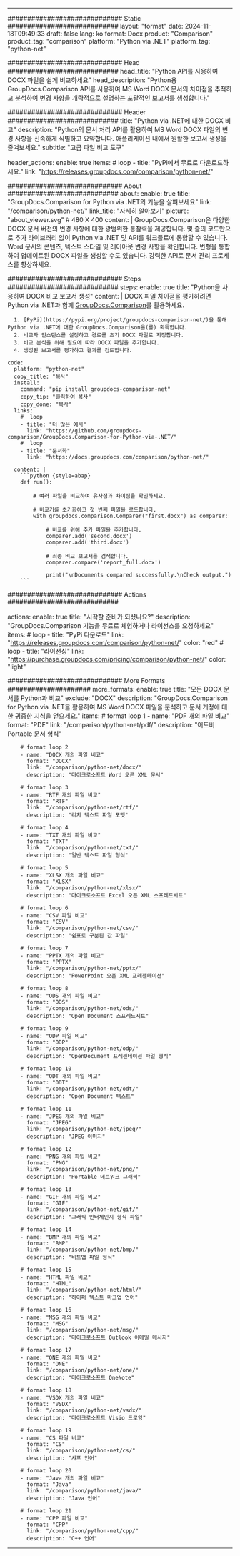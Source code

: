
---
############################# Static ############################
layout: "format"
date:  2024-11-18T09:49:33
draft: false
lang: ko
format: Docx
product: "Comparison"
product_tag: "comparison"
platform: "Python via .NET"
platform_tag: "python-net"

############################# Head ############################
head_title: "Python API를 사용하여 DOCX 파일을 쉽게 비교하세요"
head_description: "Python용 GroupDocs.Comparison API를 사용하여 MS Word DOCX 문서의 차이점을 추적하고 분석하여 변경 사항을 개략적으로 설명하는 포괄적인 보고서를 생성합니다."

############################# Header ############################
title: "Python via .NET에 대한 DOCX 비교" 
description: "Python의 문서 처리 API를 활용하여 MS Word DOCX 파일의 변경 사항을 신속하게 식별하고 요약합니다. 애플리케이션 내에서 원활한 보고서 생성을 즐겨보세요."
subtitle: "고급 파일 비교 도구" 

header_actions:
  enable: true
  items:
    #  loop
    - title: "PyPi에서 무료로 다운로드하세요."
      link: "https://releases.groupdocs.com/comparison/python-net/"
      
############################# About ############################
about:
    enable: true
    title: "GroupDocs.Comparison for Python via .NET의 기능을 살펴보세요"
    link: "/comparison/python-net/"
    link_title: "자세히 알아보기"
    picture: "about_viewer.svg" # 480 X 400
    content: |
       GroupDocs.Comparison은 다양한 DOCX 문서 버전의 변경 사항에 대한 광범위한 통찰력을 제공합니다. 몇 줄의 코드만으로 추가 라이브러리 없이 Python via .NET 및 API를 워크플로에 통합할 수 있습니다. Word 문서의 콘텐츠, 텍스트 스타일 및 레이아웃 변경 사항을 확인합니다. 변형을 통합하여 업데이트된 DOCX 파일을 생성할 수도 있습니다. 강력한 API로 문서 관리 프로세스를 향상하세요.

############################# Steps ############################
steps:
    enable: true
    title: "Python을 사용하여 DOCX 비교 보고서 생성"
    content: |
      DOCX 파일 차이점을 평가하려면 Python via .NET과 함께 [GroupDocs.Comparison](https://products.groupdocs.com/comparison/python-net/)를 활용하세요.
      
      1. [PyPi](https://pypi.org/project/groupdocs-comparison-net/)을 통해 Python via .NET에 대한 GroupDocs.Comparison을(를) 획득합니다.
      2. 비교자 인스턴스를 설정하고 경로를 초기 DOCX 파일로 지정합니다.
      3. 비교 분석을 위해 필요에 따라 DOCX 파일을 추가합니다.
      4. 생성된 보고서를 평가하고 결과를 검토합니다.
   
    code:
      platform: "python-net"
      copy_title: "복사"
      install:
        command: "pip install groupdocs-comparison-net"
        copy_tip: "클릭하여 복사"
        copy_done: "복사"
      links:
        #  loop
        - title: "더 많은 예시"
          link: "https://github.com/groupdocs-comparison/GroupDocs.Comparison-for-Python-via-.NET/"
        #  loop
        - title: "문서화"
          link: "https://docs.groupdocs.com/comparison/python-net/"
          
      content: |
        ```python {style=abap}
        def run():

            # 여러 파일을 비교하여 유사점과 차이점을 확인하세요.

            # 비교기를 초기화하고 첫 번째 파일을 로드합니다.
            with groupdocs.comparison.Comparer("first.docx") as comparer:

                # 비교를 위해 추가 파일을 추가합니다.
                comparer.add('second.docx')
                comparer.add('third.docx')

                # 최종 비교 보고서를 검색합니다.
                comparer.compare('report_full.docx')

                print("\nDocuments compared successfully.\nCheck output.")
        ```            

############################# Actions ############################

actions:
  enable: true
  title: "시작할 준비가 되셨나요?"
  description: "GroupDocs.Comparison 기능을 무료로 체험하거나 라이선스를 요청하세요"
  items:
    #  loop
    - title: "PyPi 다운로드"
      link: "https://releases.groupdocs.com/comparison/python-net/"
      color: "red"
        #  loop
    - title: "라이선싱"
      link: "https://purchase.groupdocs.com/pricing/comparison/python-net/"
      color: "light"


############################# More Formats #####################
more_formats:
    enable: true
    title: "모든 DOCX 문서를 Python과 비교"
    exclude: "DOCX"
    description: "GroupDocs.Comparison for Python via .NET을 활용하여 MS Word DOCX 파일을 분석하고 문서 개정에 대한 귀중한 지식을 얻으세요."
    items: 
        # format loop 1
        - name: "PDF 개의 파일 비교"
          format: "PDF"
          link: "/comparison/python-net/pdf/"
          description: "어도비 Portable 문서 형식"

        # format loop 2
        - name: "DOCX 개의 파일 비교"
          format: "DOCX"
          link: "/comparison/python-net/docx/"
          description: "마이크로소프트 Word 오픈 XML 문서"

        # format loop 3
        - name: "RTF 개의 파일 비교"
          format: "RTF"
          link: "/comparison/python-net/rtf/"
          description: "리치 텍스트 파일 포맷"

        # format loop 4
        - name: "TXT 개의 파일 비교"
          format: "TXT"
          link: "/comparison/python-net/txt/"
          description: "일반 텍스트 파일 형식"

        # format loop 5
        - name: "XLSX 개의 파일 비교"
          format: "XLSX"
          link: "/comparison/python-net/xlsx/"
          description: "마이크로소프트 Excel 오픈 XML 스프레드시트"

        # format loop 6
        - name: "CSV 파일 비교"
          format: "CSV"
          link: "/comparison/python-net/csv/"
          description: "쉼표로 구분된 값 파일"

        # format loop 7
        - name: "PPTX 개의 파일 비교"
          format: "PPTX"
          link: "/comparison/python-net/pptx/"
          description: "PowerPoint 오픈 XML 프레젠테이션"

        # format loop 8
        - name: "ODS 개의 파일 비교"
          format: "ODS"
          link: "/comparison/python-net/ods/"
          description: "Open Document 스프레드시트"

        # format loop 9
        - name: "ODP 파일 비교"
          format: "ODP"
          link: "/comparison/python-net/odp/"
          description: "OpenDocument 프레젠테이션 파일 형식"

        # format loop 10
        - name: "ODT 개의 파일 비교"
          format: "ODT"
          link: "/comparison/python-net/odt/"
          description: "Open Document 텍스트"

        # format loop 11
        - name: "JPEG 개의 파일 비교"
          format: "JPEG"
          link: "/comparison/python-net/jpeg/"
          description: "JPEG 이미지"

        # format loop 12
        - name: "PNG 개의 파일 비교"
          format: "PNG"
          link: "/comparison/python-net/png/"
          description: "Portable 네트워크 그래픽"

        # format loop 13
        - name: "GIF 개의 파일 비교"
          format: "GIF"
          link: "/comparison/python-net/gif/"
          description: "그래픽 인터체인지 형식 파일"

        # format loop 14
        - name: "BMP 개의 파일 비교"
          format: "BMP"
          link: "/comparison/python-net/bmp/"
          description: "비트맵 파일 형식"

        # format loop 15
        - name: "HTML 파일 비교"
          format: "HTML"
          link: "/comparison/python-net/html/"
          description: "하이퍼 텍스트 마크업 언어"

        # format loop 16
        - name: "MSG 개의 파일 비교"
          format: "MSG"
          link: "/comparison/python-net/msg/"
          description: "마이크로소프트 Outlook 이메일 메시지"

        # format loop 17
        - name: "ONE 개의 파일 비교"
          format: "ONE"
          link: "/comparison/python-net/one/"
          description: "마이크로소프트 OneNote"

        # format loop 18
        - name: "VSDX 개의 파일 비교"
          format: "VSDX"
          link: "/comparison/python-net/vsdx/"
          description: "마이크로소프트 Visio 드로잉"

        # format loop 19
        - name: "CS 파일 비교"
          format: "CS"
          link: "/comparison/python-net/cs/"
          description: "샤프 언어"

        # format loop 20
        - name: "Java 개의 파일 비교"
          format: "Java"
          link: "/comparison/python-net/java/"
          description: "Java 언어"
          
        # format loop 21
        - name: "CPP 파일 비교"
          format: "CPP"
          link: "/comparison/python-net/cpp/"
          description: "C++ 언어"
---
